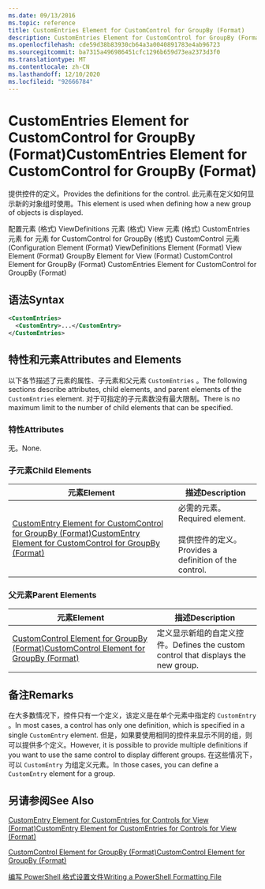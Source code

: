 ```yaml
---
ms.date: 09/13/2016
ms.topic: reference
title: CustomEntries Element for CustomControl for GroupBy (Format)
description: CustomEntries Element for CustomControl for GroupBy (Format)
ms.openlocfilehash: cde59d38b83930cb64a3a0040891783e4ab96723
ms.sourcegitcommit: ba7315a496986451cfc1296b659d73ea2373d3f0
ms.translationtype: MT
ms.contentlocale: zh-CN
ms.lasthandoff: 12/10/2020
ms.locfileid: "92666784"
---
```

# <a name="customentries-element-for-customcontrol-for-groupby-format"></a><span data-ttu-id="ea98e-103">CustomEntries Element for CustomControl for GroupBy (Format)</span><span class="sxs-lookup"><span data-stu-id="ea98e-103">CustomEntries Element for CustomControl for GroupBy (Format)</span></span>

<span data-ttu-id="ea98e-104">提供控件的定义。</span><span class="sxs-lookup"><span data-stu-id="ea98e-104">Provides the definitions for the control.</span></span> <span data-ttu-id="ea98e-105">此元素在定义如何显示新的对象组时使用。</span><span class="sxs-lookup"><span data-stu-id="ea98e-105">This element is used when defining how a new group of objects is displayed.</span></span>

<span data-ttu-id="ea98e-106">配置元素 (格式) ViewDefinitions 元素 (格式) View 元素 (格式) CustomEntries 元素 for 元素 for CustomControl for GroupBy (格式) CustomControl 元素 (</span><span class="sxs-lookup"><span data-stu-id="ea98e-106">Configuration Element (Format) ViewDefinitions Element (Format) View Element (Format) GroupBy Element for View (Format) CustomControl Element for GroupBy (Format) CustomEntries Element for CustomControl for GroupBy (Format)</span></span>

## <a name="syntax"></a><span data-ttu-id="ea98e-107">语法</span><span class="sxs-lookup"><span data-stu-id="ea98e-107">Syntax</span></span>

```xml
<CustomEntries>
  <CustomEntry>...</CustomEntry>
</CustomEntries>
```

## <a name="attributes-and-elements"></a><span data-ttu-id="ea98e-108">特性和元素</span><span class="sxs-lookup"><span data-stu-id="ea98e-108">Attributes and Elements</span></span>

<span data-ttu-id="ea98e-109">以下各节描述了元素的属性、子元素和父元素 `CustomEntries` 。</span><span class="sxs-lookup"><span data-stu-id="ea98e-109">The following sections describe attributes, child elements, and parent elements of the `CustomEntries` element.</span></span> <span data-ttu-id="ea98e-110">对于可指定的子元素数没有最大限制。</span><span class="sxs-lookup"><span data-stu-id="ea98e-110">There is no maximum limit to the number of child elements that can be specified.</span></span>

### <a name="attributes"></a><span data-ttu-id="ea98e-111">特性</span><span class="sxs-lookup"><span data-stu-id="ea98e-111">Attributes</span></span>

<span data-ttu-id="ea98e-112">无。</span><span class="sxs-lookup"><span data-stu-id="ea98e-112">None.</span></span>

### <a name="child-elements"></a><span data-ttu-id="ea98e-113">子元素</span><span class="sxs-lookup"><span data-stu-id="ea98e-113">Child Elements</span></span>

|<span data-ttu-id="ea98e-114">元素</span><span class="sxs-lookup"><span data-stu-id="ea98e-114">Element</span></span>|<span data-ttu-id="ea98e-115">描述</span><span class="sxs-lookup"><span data-stu-id="ea98e-115">Description</span></span>|
|-------------|-----------------|
|[<span data-ttu-id="ea98e-116">CustomEntry Element for CustomControl for GroupBy (Format)</span><span class="sxs-lookup"><span data-stu-id="ea98e-116">CustomEntry Element for CustomControl for GroupBy (Format)</span></span>](./customentry-element-for-customcontrol-for-groupby-format.md)|<span data-ttu-id="ea98e-117">必需的元素。</span><span class="sxs-lookup"><span data-stu-id="ea98e-117">Required element.</span></span><br /><br /> <span data-ttu-id="ea98e-118">提供控件的定义。</span><span class="sxs-lookup"><span data-stu-id="ea98e-118">Provides a definition of the control.</span></span>|

### <a name="parent-elements"></a><span data-ttu-id="ea98e-119">父元素</span><span class="sxs-lookup"><span data-stu-id="ea98e-119">Parent Elements</span></span>

|<span data-ttu-id="ea98e-120">元素</span><span class="sxs-lookup"><span data-stu-id="ea98e-120">Element</span></span>|<span data-ttu-id="ea98e-121">描述</span><span class="sxs-lookup"><span data-stu-id="ea98e-121">Description</span></span>|
|-------------|-----------------|
|[<span data-ttu-id="ea98e-122">CustomControl Element for GroupBy (Format)</span><span class="sxs-lookup"><span data-stu-id="ea98e-122">CustomControl Element for GroupBy (Format)</span></span>](./customcontrol-element-for-groupby-format.md)|<span data-ttu-id="ea98e-123">定义显示新组的自定义控件。</span><span class="sxs-lookup"><span data-stu-id="ea98e-123">Defines the custom control that displays the new group.</span></span>|

## <a name="remarks"></a><span data-ttu-id="ea98e-124">备注</span><span class="sxs-lookup"><span data-stu-id="ea98e-124">Remarks</span></span>

<span data-ttu-id="ea98e-125">在大多数情况下，控件只有一个定义，该定义是在单个元素中指定的 `CustomEntry` 。</span><span class="sxs-lookup"><span data-stu-id="ea98e-125">In most cases, a control has only one definition, which is specified in a single `CustomEntry` element.</span></span> <span data-ttu-id="ea98e-126">但是，如果要使用相同的控件来显示不同的组，则可以提供多个定义。</span><span class="sxs-lookup"><span data-stu-id="ea98e-126">However, it is possible to provide multiple definitions if you want to use the same control to display different groups.</span></span> <span data-ttu-id="ea98e-127">在这些情况下，可以 `CustomEntry` 为组定义元素。</span><span class="sxs-lookup"><span data-stu-id="ea98e-127">In those cases, you can define a `CustomEntry` element for a group.</span></span>

## <a name="see-also"></a><span data-ttu-id="ea98e-128">另请参阅</span><span class="sxs-lookup"><span data-stu-id="ea98e-128">See Also</span></span>

[<span data-ttu-id="ea98e-129">CustomEntry Element for CustomEntries for Controls for View (Format)</span><span class="sxs-lookup"><span data-stu-id="ea98e-129">CustomEntry Element for CustomEntries for Controls for View (Format)</span></span>](./customentry-element-for-customentries-for-controls-for-view-format.md)

[<span data-ttu-id="ea98e-130">CustomControl Element for GroupBy (Format)</span><span class="sxs-lookup"><span data-stu-id="ea98e-130">CustomControl Element for GroupBy (Format)</span></span>](./customcontrol-element-for-groupby-format.md)

[<span data-ttu-id="ea98e-131">编写 PowerShell 格式设置文件</span><span class="sxs-lookup"><span data-stu-id="ea98e-131">Writing a PowerShell Formatting File</span></span>](./writing-a-powershell-formatting-file.md)
